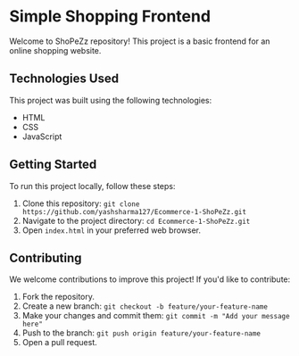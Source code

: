 # Simple Shopping Frontend

Welcome to ShoPeZz repository! This project is a basic frontend for an online shopping website.

## Technologies Used

This project was built using the following technologies:

- HTML
- CSS
- JavaScript

## Getting Started

To run this project locally, follow these steps:

1. Clone this repository: `git clone https://github.com/yashsharma127/Ecommerce-1-ShoPeZz.git`
2. Navigate to the project directory: `cd Ecommerce-1-ShoPeZz.git`
3. Open `index.html` in your preferred web browser.


## Contributing

We welcome contributions to improve this project! If you'd like to contribute:

1. Fork the repository.
2. Create a new branch: `git checkout -b feature/your-feature-name`
3. Make your changes and commit them: `git commit -m "Add your message here"`
4. Push to the branch: `git push origin feature/your-feature-name`
5. Open a pull request.

